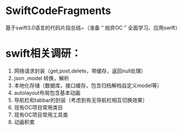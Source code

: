 # SwiftCodeFragments
基于swift3.0语言的代码片段总结~（准备 “ 抛弃OC ” 全面学习、应用swift）


# swift相关调研：
1. 网络请求封装（get,post,delete，带缓存，返回null处理）
2. json ,model 转换，解析
3. 本地化存储（数据库，接口缓存，包含归档解档自定义model等）
4. autolayout布局包含基本动画
5. 导航栏和tabbar的封装（考虑到有无导航栏相互切换效果）
6. 现有OC项目常用类目
7. 现有OC项目常用工具类
8. 动画积累


